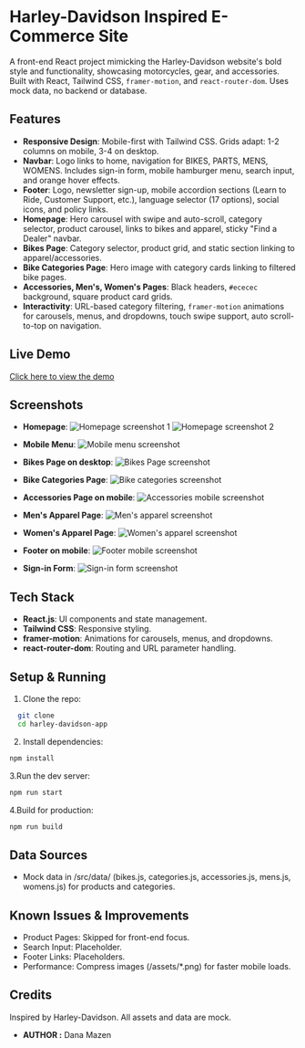 # Harley-Davidson Inspired E-Commerce Site

A front-end React project mimicking the Harley-Davidson website's bold style and functionality, showcasing motorcycles, gear, and accessories. Built with React, Tailwind CSS, `framer-motion`, and `react-router-dom`. Uses mock data, no backend or database.

## Features
- **Responsive Design**: Mobile-first with Tailwind CSS. Grids adapt: 1-2 columns on mobile, 3-4 on desktop.
- **Navbar**: Logo links to home, navigation for BIKES, PARTS, MENS, WOMENS. Includes sign-in form, mobile hamburger menu, search input, and orange hover effects.
- **Footer**: Logo, newsletter sign-up, mobile accordion sections (Learn to Ride, Customer Support, etc.), language selector (17 options), social icons, and policy links.
- **Homepage**: Hero carousel with swipe and auto-scroll, category selector, product carousel, links to bikes and apparel, sticky "Find a Dealer" navbar.
- **Bikes Page**: Category selector, product grid, and static section linking to apparel/accessories.
- **Bike Categories Page**: Hero image with category cards linking to filtered bike pages.
- **Accessories, Men's, Women's Pages**: Black headers, `#ececec` background, square product card grids.
- **Interactivity**: URL-based category filtering, `framer-motion` animations for carousels, menus, and dropdowns, touch swipe support, auto scroll-to-top on navigation.

## Live Demo

[Click here to view the demo](#)


## Screenshots

- **Homepage**:
  ![Homepage screenshot 1](./screenshots/homepage1.png)
  ![Homepage screenshot 2](./screenshots/homepage2.png)

- **Mobile Menu**:
  ![Mobile menu screenshot](./screenshots/mobile-menu.png)

- **Bikes Page on desktop**:
  ![Bikes Page screenshot](./screenshots/bikes-desktop.png)

- **Bike Categories Page**:
  ![Bike categories screenshot](./screenshots/bike-categories.png)

- **Accessories Page on mobile**:
  ![Accessories mobile screenshot](./screenshots/accessories-mobile.png)

- **Men's Apparel Page**:
  ![Men's apparel screenshot](./screenshots/mens-apparel.png)

- **Women's Apparel Page**:
  ![Women's apparel screenshot](./screenshots/womens-apparel.png)

- **Footer on mobile**:
  ![Footer mobile screenshot](./screenshots/footer-mobile.png)

- **Sign-in Form**:
  ![Sign-in form screenshot](./screenshots/sign-in-form.png)

## Tech Stack
- **React.js**: UI components and state management.
- **Tailwind CSS**: Responsive styling.
- **framer-motion**: Animations for carousels, menus, and dropdowns.
- **react-router-dom**: Routing and URL parameter handling.

## Setup & Running
1. Clone the repo:
 ```bash
   git clone 
   cd harley-davidson-app
```
2. Install dependencies:
```bash
npm install
```
3.Run the dev server:
```bash
npm run start
```
4.Build for production:
```bash
npm run build
```
## Data Sources
- Mock data in /src/data/ (bikes.js, categories.js, accessories.js, mens.js, womens.js) for products and categories.

## Known Issues & Improvements
- Product Pages: Skipped for front-end focus.
- Search Input: Placeholder.
- Footer Links: Placeholders.
- Performance: Compress images (/assets/*.png) for faster mobile loads.

## Credits
Inspired by Harley-Davidson. All assets and data are mock.

- **AUTHOR :** Dana Mazen